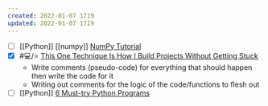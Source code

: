 ```yaml
---
created: 2022-01-07 1719
updated: 2022-01-07 1719
---
```

- [ ] [[Python]] [[numpy]] [NumPy Tutorial](https://youtube.com/playlist?list=PLhTjy8cBISEpTyVbZGYUesjpeUXth8rqs)
- [x] #💻️/⭐ [This One Technique Is How I Build Projects Without Getting Stuck][1]
	- Write comments (pseudo-code) for everything that should happen then write the code for it
	- Writing out comments for the logic of the code/functions to flesh out
- [ ] [[Python]] [6 Must-try Python Programs][2]

[1]: https://youtu.be/Qvmp4F-hOKA
[2]: https://levelup.gitconnected.com/6-must-try-python-programs-5d92ff36e620